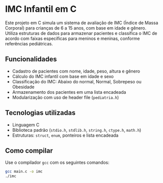 # IMC Infantil em C

Este projeto em C simula um sistema de avaliação de IMC (Índice de Massa Corporal) para crianças de 6 a 15 anos, com base em idade e gênero. Utiliza estruturas de dados para armazenar pacientes e classifica o IMC de acordo com faixas específicas para meninos e meninas, conforme referências pediátricas.

## Funcionalidades

- Cadastro de pacientes com nome, idade, peso, altura e gênero
- Cálculo do IMC infantil com base em idade e sexo
- Classificação do IMC: Abaixo do normal, Normal, Sobrepeso ou Obesidade
- Armazenamento dos pacientes em uma lista encadeada
- Modularização com uso de header file (`pediatria.h`)

## Tecnologias utilizadas

- Linguagem C
- Biblioteca padrão (`stdio.h`, `stdlib.h`, `string.h`, `ctype.h`, `math.h`)
- Estruturas: `struct`, `enum`, ponteiros e lista encadeada

## Como compilar

Use o compilador `gcc` com os seguintes comandos:

```bash
gcc main.c -o imc
./imc
